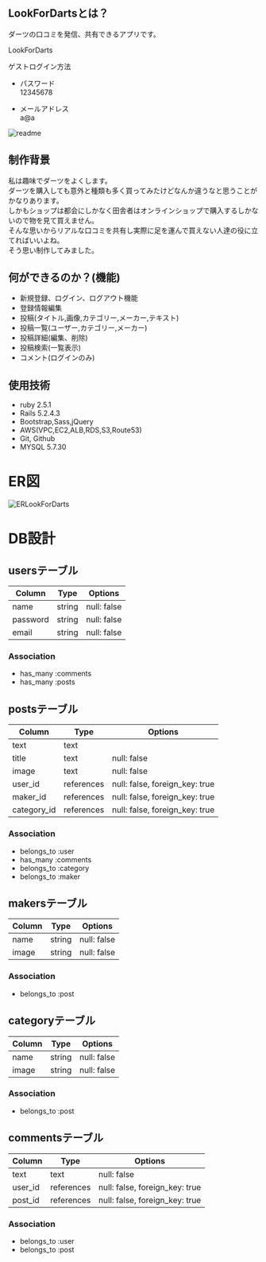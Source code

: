 ## LookForDartsとは？
ダーツの口コミを発信、共有できるアプリです。  

LookForDarts  
[](http://54.199.115.138)  
  
ゲストログイン方法  
* パスワード  
12345678  
  
* メールアドレス  
a@a  



![readme](https://user-images.githubusercontent.com/60651352/83035673-b580f780-a074-11ea-8387-c21c4f580027.jpg)  


## 制作背景
私は趣味でダーツをよくします。  
ダーツを購入しても意外と種類も多く買ってみたけどなんか違うなと思うことがかなりあります。  
しかもショップは都会にしかなく田舎者はオンラインショップで購入するしかないので物を見て買えません。  
そんな思いからリアルな口コミを共有し実際に足を運んで買えない人達の役に立てればいいよね。  
そう思い制作してみました。  



## 何ができるのか？(機能)  
* 新規登録、ログイン、ログアウト機能  
* 登録情報編集  
* 投稿(タイトル,画像,カテゴリー,メーカー,テキスト)  
* 投稿一覧(ユーザー,カテゴリー,メーカー)  
* 投稿詳細(編集、削除)  
* 投稿検索(一覧表示)  
* コメント(ログインのみ)  


## 使用技術
 * ruby 2.5.1
 * Rails 5.2.4.3
 * Bootstrap,Sass,jQuery
 * AWS(VPC,EC2,ALB,RDS,S3,Route53)
 * Git, Github
 * MYSQL 5.7.30



# ER図
![ERLookForDarts](https://user-images.githubusercontent.com/60651352/83035605-9c784680-a074-11ea-9a85-437658a13a91.jpg)



# DB設計
## usersテーブル
|Column|Type|Options|
|------|----|-------|
|name|string|null: false|
|password|string|null: false|
|email|string|null: false|
### Association
- has_many :comments
- has_many :posts

## postsテーブル
|Column|Type|Options|
|------|----|-------|
|text|text||
|title|text|null: false|
|image|text|null: false|
|user_id|references|null: false, foreign_key: true|
|maker_id|references|null: false, foreign_key: true|
|category_id|references|null: false, foreign_key: true|

### Association
- belongs_to :user
- has_many :comments
- belongs_to :category
- belongs_to :maker

## makersテーブル
|Column|Type|Options|
|------|----|-------|
|name|string|null: false|
|image|string|null: false|
### Association
- belongs_to :post

## categoryテーブル
|Column|Type|Options|
|------|----|-------|
|name|string|null: false|
|image|string|null: false|
### Association
- belongs_to :post

## commentsテーブル
|Column|Type|Options|
|------|----|-------|
|text|text|null: false|
|user_id|references|null: false, foreign_key: true|
|post_id|references|null: false, foreign_key: true|
### Association
- belongs_to :user
- belongs_to :post